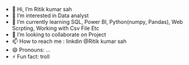 - 👋 Hi, I’m Ritik kumar sah
- 👀 I’m interested in Data analyst
- 🌱 I’m currently learning SQL, Power BI, Python(numpy, Pandas), Web Scrpting, Working with Csv File Etc 
- 💞️ I’m looking to collaborate on Project
- 📫 How to reach me : linkdin @Ritik kumar sah
- 😄 Pronouns: ...
- ⚡ Fun fact: troll

<!---
ritik7545/ritik7545 is a ✨ special ✨ repository because its `README.md` (this file) appears on your GitHub profile.
You can click the Preview link to take a look at your changes.
--->
